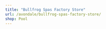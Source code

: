 ```yaml
---
title: "Bullfrog Spas Factory Store"
url: /avondale/bullfrog-spas-factory-store/
shop: Pool
---
```

